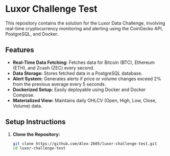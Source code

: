 # Luxor Challenge Test

This repository contains the solution for the Luxor Data Challenge, involving real-time cryptocurrency monitoring and alerting using the CoinGecko API, PostgreSQL, and Docker.

## Features

- **Real-Time Data Fetching:** Fetches data for Bitcoin (BTC), Ethereum (ETH), and Zcash (ZEC) every second.
- **Data Storage:** Stores fetched data in a PostgreSQL database.
- **Alert System:** Generates alerts if price or volume changes exceed 2% from the previous average every 5 seconds.
- **Dockerized Setup:** Easily deployable using Docker and Docker Compose.
- **Materialized View:** Maintains daily OHLCV (Open, High, Low, Close, Volume) data.

## Setup Instructions

1. **Clone the Repository:**

   ```bash
   git clone https://github.com/Alex-2605/luxor-challenge-test.git
   cd luxor-challenge-test
